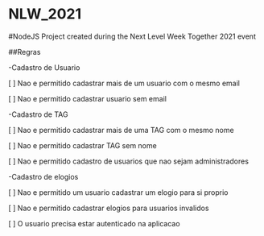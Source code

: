 # NLW_2021

#NodeJS Project created during the Next Level Week Together 2021 event

##Regras

-Cadastro de Usuario

[ ] Nao e permitido cadastrar mais de um usuario com o mesmo email

[ ] Nao e permitido cadastrar usuario sem email

-Cadastro de TAG

[ ] Nao e permitido cadastrar mais de uma TAG com o mesmo nome

[ ] Nao e permitido cadastrar TAG sem nome

[ ] Nao e permitido cadastro de usuarios que nao sejam administradores

-Cadastro de elogios

[ ] Nao e permitido um usuario cadastrar um elogio para si proprio

[ ] Nao e  permitido cadastrar elogios para usuarios invalidos

[ ] O usuario precisa estar autenticado na aplicacao 

